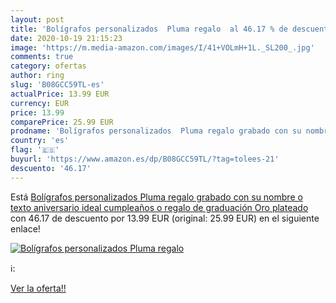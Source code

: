 ```yaml
---
layout: post
title: 'Bolígrafos personalizados  Pluma regalo  al 46.17 % de descuento'
date: 2020-10-19 21:15:23
image: 'https://m.media-amazon.com/images/I/41+VOLmH+1L._SL200_.jpg'
comments: true
category: ofertas
author: ring
slug: 'B08GCC59TL-es'
actualPrice: 13.99 EUR
currency: EUR
price: 13.99
comparePrice: 25.99 EUR
prodname: 'Bolígrafos personalizados  Pluma regalo grabado con su nombre o texto  aniversario ideal  cumpleaños o regalo de graduación  Oro plateado'
country: 'es'
flag: '🇪🇸'
buyurl: 'https://www.amazon.es/dp/B08GCC59TL/?tag=tolees-21'
descuento: '46.17'
---
```


Está [Bolígrafos personalizados  Pluma regalo grabado con su nombre o texto  aniversario ideal  cumpleaños o regalo de graduación  Oro plateado](https://www.amazon.es/dp/B08GCC59TL/?tag=tolees-21) con 46.17 de descuento por 13.99 EUR (original: 25.99 EUR) en el siguiente enlace!

[![Bolígrafos personalizados  Pluma regalo ](https://m.media-amazon.com/images/I/41+VOLmH+1L._SL200_.jpg)](https://www.amazon.es/dp/B08GCC59TL/?tag=tolees-21)

ℹ️:


[Ver la oferta!!](https://www.amazon.es/dp/B08GCC59TL/?tag=tolees-21)
